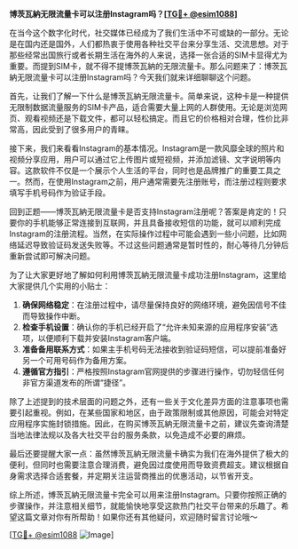 **博茨瓦納无限流量卡可以注册Instagram吗？[[TG💪+ @esim1088](https://t.me/s/esim1088)]**

在当今这个数字化时代，社交媒体已经成为了我们生活中不可或缺的一部分。无论是在国内还是国外，人们都热衷于使用各种社交平台来分享生活、交流思想。对于那些经常出国旅行或者长期生活在海外的人来说，选择一张合适的SIM卡显得尤为重要。而提到SIM卡，就不得不提博茨瓦納的无限流量卡。那么问题来了：博茨瓦納无限流量卡可以注册Instagram吗？今天我们就来详细聊聊这个问题。

首先，让我们了解一下什么是博茨瓦納无限流量卡。简单来说，这种卡是一种提供无限制数据流量服务的SIM卡产品，适合需要大量上网的人群使用。无论是浏览网页、观看视频还是下载文件，都可以轻松搞定。而且它的价格相对合理，性价比非常高，因此受到了很多用户的青睐。

接下来，我们来看看Instagram的基本情况。Instagram是一款风靡全球的照片和视频分享应用，用户可以通过它上传图片或短视频，并添加滤镜、文字说明等内容。这款软件不仅是一个展示个人生活的平台，同时也是品牌推广的重要工具之一。然而，在使用Instagram之前，用户通常需要先注册账号，而注册过程则要求填写手机号码作为验证手段。

回到正题——博茨瓦納无限流量卡是否支持Instagram注册呢？答案是肯定的！只要你的手机能够正常连接到互联网，并且具备接收短信的功能，就可以顺利完成Instagram的注册流程。当然，在实际操作过程中可能会遇到一些小问题，比如网络延迟导致验证码发送失败等。不过这些问题通常是暂时性的，耐心等待几分钟后重新尝试即可解决问题。

为了让大家更好地了解如何利用博茨瓦納无限流量卡成功注册Instagram，这里给大家提供几个实用的小贴士：

1. **确保网络稳定**：在注册过程中，请尽量保持良好的网络环境，避免因信号不佳而导致操作中断。
2. **检查手机设置**：确认你的手机已经开启了“允许未知来源的应用程序安装”选项，以便顺利下载并安装Instagram客户端。
3. **准备备用联系方式**：如果主手机号码无法接收到验证码短信，可以提前准备好另一个可用号码作为备用方案。
4. **遵循官方指引**：严格按照Instagram官网提供的步骤进行操作，切勿轻信任何非官方渠道发布的所谓“捷径”。

除了上述提到的技术层面的问题之外，还有一些关于文化差异方面的注意事项也需要引起重视。例如，在某些国家和地区，由于政策限制或其他原因，可能会对特定应用程序实施封锁措施。因此，在购买博茨瓦納无限流量卡之前，建议先查询清楚当地法律法规以及各大社交平台的服务条款，以免造成不必要的麻烦。

最后还要提醒大家一点：虽然博茨瓦納无限流量卡确实为我们在海外提供了极大的便利，但同时也需要注意合理消费，避免因过度使用而导致资费超支。建议根据自身需求选择合适套餐，并定期关注运营商推出的优惠活动，以节省开支。

综上所述，博茨瓦納无限流量卡完全可以用来注册Instagram。只要你按照正确的步骤操作，并注意相关细节，就能愉快地享受这款热门社交平台带来的乐趣了。希望这篇文章对你有所帮助！如果你还有其他疑问，欢迎随时留言讨论哦～

[[TG💪+ @esim1088](https://t.me/s/esim1088) ![Image](https://i.postimg.cc/4NQfJmqS/Snipaste-2025-05-13-00-14-12.png)]